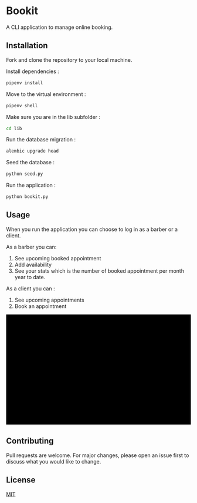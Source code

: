 # Bookit

A CLI application to manage online booking.

## Installation

Fork and clone the repository to your local machine.

Install dependencies :

```bash
pipenv install
```

Move to the virtual environment :

```bash
pipenv shell
```

Make sure you are in the lib subfolder :

```bash
cd lib
```

Run the database migration :

```bash
alembic upgrade head
```

Seed the database :

```bash
python seed.py
```

Run the application :

```bash
python bookit.py
```

## Usage

When you run the application you can choose to log in as a barber or a client.

As a barber you can:

1. See upcoming booked appointment
2. Add availability
3. See your stats which is the number of booked appointment per month year to date.

As a client you can :

1. See upcoming appointments
2. Book an appointment

![](https://github.com/khaliltkhalil/bookit/blob/main/Bookit_Demo.gif)

## Contributing

Pull requests are welcome. For major changes, please open an issue first
to discuss what you would like to change.

## License

[MIT](https://choosealicense.com/licenses/mit/)
